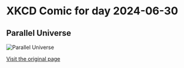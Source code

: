 
# XKCD Comic for day 2024-06-30

## Parallel Universe

![Parallel Universe](https://imgs.xkcd.com/comics/parallel_universe.jpg "It's possible.  Better to be on the safe side.")

[Visit the original page](https://xkcd.com/105/)
